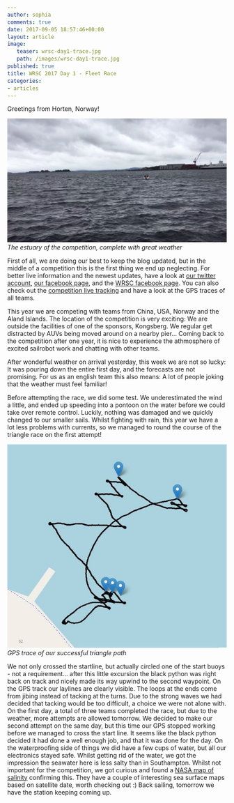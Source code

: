 ```yaml
---
author: sophia
comments: true
date: 2017-09-05 18:57:46+00:00
layout: article
image:
   teaser: wrsc-day1-trace.jpg
   path: /images/wrsc-day1-trace.jpg
published: true
title: WRSC 2017 Day 1 - Fleet Race
categories:
- articles
---
```


Greetings from Horten, Norway!

![horten](/images/wrsc-day1-photo.jpg)
*The estuary of the competition, complete with great weather*

First of all, we are doing our best to keep the blog updated, but in the middle of a competition this is the first thing we end up neglecting. For better live information and the newest updates, have a look at [our twitter account](https://twitter.com/SotonSailRobot), [our facebook page](https://www.facebook.com/maritimeroboticssouthampton/), and the [WRSC facebook page](https://www.facebook.com/WorldRoboticSailingChampionship/).
You can also check out the [competition live tracking](http://tracking.wrsc2017.com/) and have a look at the GPS traces of all teams.

This year we are competing with teams from China, USA, Norway and the Aland Islands. The location of the competition is very exciting: We are outside the facilities of one of the sponsors, Kongsberg. We regular get distracted by AUVs being moved around on a nearby pier... Coming back to the competition after one year, it is nice to experience the athmosphere of excited sailrobot work and chatting with other teams.

After wonderful weather on arrival yesterday, this week we are not so lucky: It was pouring down the entire first day, and the forecasts are not promising.
For us as an english team this also means: A lot of people joking that the weather must feel familiar!

Before attempting the race, we did some test. We underestimated the wind a little, and ended up speeding into a pontoon on the water before we could take over remote control. Luckily, nothing was damaged and we quickly changed to our smaller sails.
Whilst fighting with rain, this year we have a lot less problems with currents, so we managed to round the course of the triangle race on the first attempt!

![triangle race GPS trace](/images/wrsc-day1-trace.jpg)
*GPS trace of our successful triangle path*

We not only crossed the startline, but actually circled one of the start buoys - not a requirement... after this little excursion the black python was right back on track and nicely made its way upwind to the second waypoint. On the GPS track our laylines are clearly visible. The loops at the ends come from jibing instead of tacking at the turns. Due to the strong waves we had decided that tacking would be too difficult, a choice we were not alone with.
On the first day, a total of three teams completed the race, but due to the weather, more attempts are allowed tomorrow.
We decided to make our second attempt on the same day, but this time our GPS stopped working before we managed to cross the start line.
It seems like the black python decided it had done a well enough job, and that it was done for the day.
On the waterproofing side of things we did have a few cups of water, but all our electronics stayed safe.
Whilst getting rid of the water, we got the impression the seawater here is less salty than in Southampton. Whilst not important for the competition, we got curious and found a [NASA map of salinity](https://svs.gsfc.nasa.gov/3652) confirming this. They have a couple of interesting sea surface maps based on satellite date, worth checking out :)
Back sailing, tomorrow we have the station keeping coming up.
